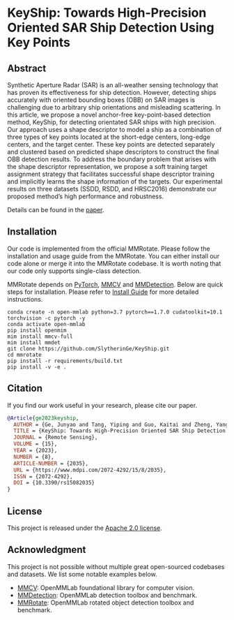 # KeyShip: Towards High-Precision Oriented SAR Ship Detection Using Key Points

## Abstract

Synthetic Aperture Radar (SAR) is an all-weather sensing technology that has proven its effectiveness for ship detection. However, detecting ships accurately with oriented bounding boxes (OBB) on SAR images is challenging due to arbitrary ship orientations and misleading scattering. In this article, we propose a novel anchor-free key-point-based detection method, KeyShip, for detecting orientated SAR ships with high precision. Our approach uses a shape descriptor to model a ship as a combination of three types of key points located at the short-edge centers, long-edge centers, and the target center. These key points are detected separately and clustered based on predicted shape descriptors to construct the final OBB detection results. To address the boundary problem that arises with the shape descriptor representation, we propose a soft training target assignment strategy that facilitates successful shape descriptor training and implicitly learns the shape information of the targets. Our experimental results on three datasets (SSDD, RSDD, and HRSC2016) demonstrate our proposed method’s high performance and robustness.

Details can be found in the [paper](https://www.mdpi.com/2072-4292/15/8/2035).

## Installation

Our code is implemented from the official MMRotate. Please follow the installation and usage guide from the MMRotate. You can either install our code alone or merge it into the MMRotate codebase. It is worth noting that our code only supports single-class detection.

MMRotate depends on [PyTorch](https://pytorch.org/), [MMCV](https://github.com/open-mmlab/mmcv) and [MMDetection](https://github.com/open-mmlab/mmdetection).
Below are quick steps for installation.
Please refer to [Install Guide](https://mmrotate.readthedocs.io/en/latest/install.html) for more detailed instructions.

```shell
conda create -n open-mmlab python=3.7 pytorch==1.7.0 cudatoolkit=10.1 torchvision -c pytorch -y
conda activate open-mmlab
pip install openmim
mim install mmcv-full
mim install mmdet
git clone https://github.com/SlytherinGe/KeyShip.git
cd mmrotate
pip install -r requirements/build.txt
pip install -v -e .
```

## Citation

If you find our work useful in your research, please cite our paper.

```bibtex
@Article{ge2023keyship,
  AUTHOR = {Ge, Junyao and Tang, Yiping and Guo, Kaitai and Zheng, Yang and Hu, Haihong and Liang, Jimin},
  TITLE = {KeyShip: Towards High-Precision Oriented SAR Ship Detection Using Key Points},
  JOURNAL = {Remote Sensing},
  VOLUME = {15},
  YEAR = {2023},
  NUMBER = {8},
  ARTICLE-NUMBER = {2035},
  URL = {https://www.mdpi.com/2072-4292/15/8/2035},
  ISSN = {2072-4292},
  DOI = {10.3390/rs15082035}
}
```

## License

This project is released under the [Apache 2.0 license](LICENSE).

## Acknowledgment

This project is not possible without multiple great open-sourced codebases and datasets. We list some notable examples below.

- [MMCV](https://github.com/open-mmlab/mmcv): OpenMMLab foundational library for computer vision.
- [MMDetection](https://github.com/open-mmlab/mmdetection): OpenMMLab detection toolbox and benchmark.
- [MMRotate](https://github.com/open-mmlab/mmrotate): OpenMMLab rotated object detection toolbox and benchmark.


